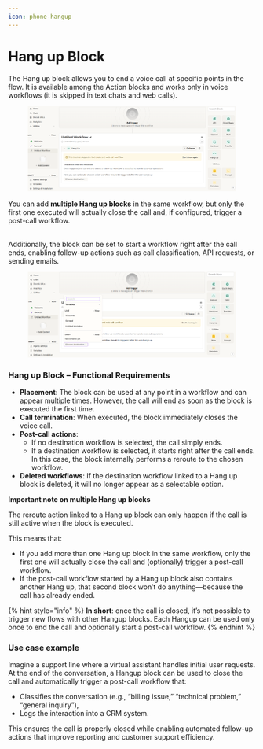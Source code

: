 ```yaml
---
icon: phone-hangup
---
```


# Hang up Block

The Hang up block allows you to end a voice call at specific points in the flow. It is available among the Action blocks and works only in voice workflows (it is skipped in text chats and web calls).

<figure><img src="../../../.gitbook/assets/kb_hangup 1.png" alt=""><figcaption></figcaption></figure>

You can add **multiple Hang up blocks** in the same workflow, but only the first one executed will actually close the call and, if configured, trigger a post-call workflow.


\
Additionally, the block can be set to start a workflow right after the call ends, enabling follow-up actions such as call classification, API requests, or sending emails.

<figure><img src="../../../.gitbook/assets/kb_hangup 2.png" alt=""><figcaption></figcaption></figure>

### Hang up Block – Functional Requirements

* **Placement**: The block can be used at any point in a workflow and can appear multiple times. However, the call will end as soon as the block is executed the first time.
* **Call termination**: When executed, the block immediately closes the voice call.
* **Post-call actions**:
  * If no destination workflow is selected, the call simply ends.
  * If a destination workflow is selected, it starts right after the call ends. In this case, the block internally performs a reroute to the chosen workflow.
* **Deleted workflows**: If the destination workflow linked to a Hang up block is deleted, it will no longer appear as a selectable option.



**Important note on multiple Hang up blocks**

The reroute action linked to a Hang up block can only happen if the call is still active when the block is executed.

This means that:

* If you add more than one Hang up block in the same workflow, only the first one will actually close the call and (optionally) trigger a post-call workflow.
* If the post-call workflow started by a Hang up block also contains another Hang up, that second block won’t do anything—because the call has already ended.

{% hint style="info" %}
**In short**: once the call is closed, it’s not possible to trigger new flows with other Hangup blocks. Each Hangup can be used only once to end the call and optionally start a post-call workflow.
{% endhint %}

### Use case example

Imagine a support line where a virtual assistant handles initial user requests. At the end of the conversation, a Hangup block can be used to close the call and automatically trigger a post-call workflow that:

* Classifies the conversation (e.g., “billing issue,” “technical problem,” “general inquiry”),
* Logs the interaction into a CRM system.

This ensures the call is properly closed while enabling automated follow-up actions that improve reporting and customer support efficiency.

